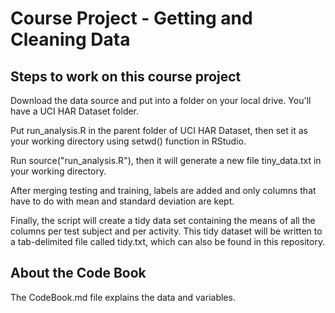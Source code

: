 Course Project - Getting and Cleaning Data
============
Steps to work on this course project
---------------------------

Download the data source and put into a folder on your local drive. You'll have a UCI HAR Dataset folder.

Put run_analysis.R in the parent folder of UCI HAR Dataset, then set it as your working directory using setwd() function in RStudio.

Run source("run_analysis.R"), then it will generate a new file tiny_data.txt in your working directory.

After merging testing and training, labels are added and only columns that have to do with mean and standard deviation are kept.

Finally, the script will create a tidy data set containing the means of all the columns per test subject and per activity. This tidy dataset will be written to a tab-delimited file called tidy.txt, which can also be found in this repository.

About the Code Book
--------------------
The CodeBook.md file explains the data and variables.
